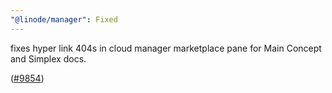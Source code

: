 ```yaml
---
"@linode/manager": Fixed
---
```


fixes hyper link 404s in cloud manager marketplace pane for Main Concept and Simplex docs.

([#9854](https://github.com/linode/manager/pull/9854))
```